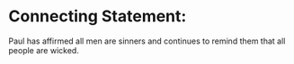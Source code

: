 # Connecting Statement:

Paul has affirmed all men are sinners and continues to remind them that all people are wicked.